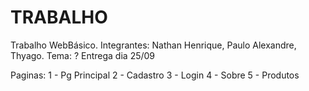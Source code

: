 # TRABALHO
Trabalho WebBásico.
Integrantes: Nathan Henrique, Paulo Alexandre, Thyago.
Tema: ?
Entrega dia 25/09

Paginas:
1 - Pg Principal
2 - Cadastro
3 - Login
4 - Sobre
5 - Produtos
 
